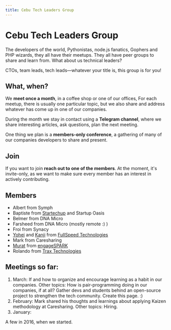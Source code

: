 ```yaml
---
title: Cebu Tech Leaders Group
---
```


# Cebu Tech Leaders Group

The developers of the world, Pythonistas, node.js fanatics,
Gophers and PHP wizards, they all have their meetups.
They all have peer groups to share and learn from.
What about us technical leaders?

CTOs, team leads, tech leads—whatever your title is, 
this group is for you!

## What, when?

We **meet once a month**, in a coffee shop or one of our offices,
For each meetup, there is usually one particular topic, 
but we also share and address whatever has come up in one of our companies.

During the month we stay in contact using a **Telegram channel**,
where we share interesting articles, ask questions, plan the next meeting.

One thing we plan is a **members-only conference**, 
a gathering of many of our companies developers
to share and present.

## Join

If you want to join **reach out to one of the members**.
At the moment, it's invite-only, as we want to make sure
every member has an interest in actively contributing.


## Members

* Albert from Symph
* Baptiste from [Startechup](http://www.startechup.com/) and Startup Oasis
* Belmer from DNA Micro
* Farsheed from DNA Micro (mostly remote :) )
* Froi from Synacy
* [Yohei](https://www.linkedin.com/in/yohei-tanimoto-57238555/) and [Kanji](https://www.linkedin.com/in/kanji-furuhashi-7b248517/) from [FullSpeed Technologies](https://fullspeedtechnologies.com/)
* Mark from Caresharing
* [Murat](http://www.linkedin.com/in/murat-knecht) from [engageSPARK](https://www.engagespark.com/)
* Rolando from [Trax Technologies](https://www.traxtech.com/)


## Meetings so far:

1. March: If and how to organize and encourage learning as a habit in our companies. 
Other topics: How is pair-programming doing in our companies, if at all?
Gather devs and students behind an open-source project to strengthen the tech community.
Create this page. :)
1. February: Mark shared his thoughts and learnings about applying Kaizen methodology at Caresharing. Other topics: Hiring.
1. January: 

A few in 2016, when we started.
